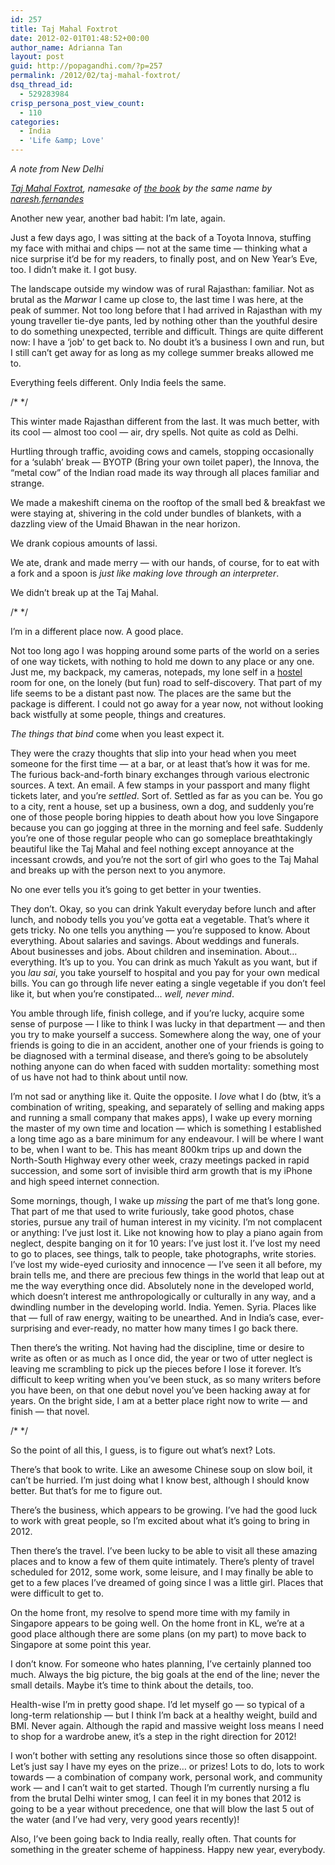 ```yaml
---
id: 257
title: Taj Mahal Foxtrot
date: 2012-02-01T01:48:52+00:00
author_name: Adrianna Tan
layout: post
guid: http://popagandhi.com/?p=257
permalink: /2012/02/taj-mahal-foxtrot/
dsq_thread_id:
  - 529283984
crisp_persona_post_view_count:
  - 110
categories:
  - India
  - 'Life &amp; Love'
---
```

_A note from New Delhi_


<span><em><a href="http://soundcloud.com/naresh-fernandes/taj-mahal-foxtrot">Taj Mahal Foxtrot</a>, namesake of <a href="http://www.tajmahalfoxtrot.com/">the book</a> by the same name by <a href="http://soundcloud.com/naresh-fernandes">naresh.fernandes</a></em></span>

Another new year, another bad habit: I&#8217;m late, again.

Just a few days ago, I was sitting at the back of a Toyota Innova, stuffing my face with mithai and chips — not at the same time — thinking what a nice surprise it&#8217;d be for my readers, to finally post, and on New Year&#8217;s Eve, too. I didn&#8217;t make it. I got busy.

The landscape outside my window was of rural Rajasthan: familiar. Not as brutal as the _Marwar_ I came up close to, the last time I was here, at the peak of summer. Not too long before that I had arrived in Rajasthan with my young traveller tie-dye pants, led by nothing other than the youthful desire to do something unexpected, terrible and difficult. Things are quite different now: I have a &#8216;job&#8217; to get back to. No doubt it&#8217;s a business I own and run, but I still can&#8217;t get away for as long as my college summer breaks allowed me to.

Everything feels different. Only India feels the same.

/\* \*/

This winter made Rajasthan different from the last. It was much better, with its cool — almost too cool — air, dry spells. Not quite as cold as Delhi.

Hurtling through traffic, avoiding cows and camels, stopping occasionally for a &#8216;sulabh&#8217; break — BYOTP (Bring your own toilet paper), the Innova, the &#8220;metal cow&#8221; of the Indian road made its way through all places familiar and strange.

We made a makeshift cinema on the rooftop of the small bed & breakfast we were staying at, shivering in the cold under bundles of blankets, with a dazzling view of the Umaid Bhawan in the near horizon.

We drank copious amounts of lassi.

We ate, drank and made merry — with our hands, of course, for to eat with a fork and a spoon is _just like making love through an interpreter_.

We didn&#8217;t break up at the Taj Mahal.

/\* \*/

I&#8217;m in a different place now. A good place.

Not too long ago I was hopping around some parts of the world on a series of one way tickets, with nothing to hold me down to any place or any one. Just me, my backpack, my cameras, notepads, my lone self in a [hostel](http://www.hostelworld.com/hostels/New-York) room for one, on the lonely (but fun) road to self-discovery. That part of my life seems to be a distant past now. The places are the same but the package is different. I could not go away for a year now, not without looking back wistfully at some people, things and creatures.

_The things that bind_ come when you least expect it.

They were the crazy thoughts that slip into your head when you meet someone for the first time — at a bar, or at least that&#8217;s how it was for me. The furious back-and-forth binary exchanges through various electronic sources. A text. An email. A few stamps in your passport and many flight tickets later, and you&#8217;re _settled_. Sort of. Settled as far as you can be. You go to a city, rent a house, set up a business, own a dog, and suddenly you&#8217;re one of those people boring hippies to death about how you love Singapore because you can go jogging at three in the morning and feel safe. Suddenly you&#8217;re one of those regular people who can go someplace breathtakingly beautiful like the Taj Mahal and feel nothing except annoyance at the incessant crowds, and you&#8217;re not the sort of girl who goes to the Taj Mahal and breaks up with the person next to you anymore.

No one ever tells you it&#8217;s going to get better in your twenties.

They don&#8217;t. Okay, so you can drink Yakult everyday before lunch and after lunch, and nobody tells you you&#8217;ve gotta eat a vegetable. That&#8217;s where it gets tricky. No one tells you anything — you&#8217;re supposed to know. About everything. About salaries and savings. About weddings and funerals. About businesses and jobs. About children and insemination. About&#8230; everything. It&#8217;s up to you. You can drink as much Yakult as you want, but if you _lau sai_, you take yourself to hospital and you pay for your own medical bills. You can go through life never eating a single vegetable if you don&#8217;t feel like it, but when you&#8217;re constipated&#8230; _well, never mind_.

You amble through life, finish college, and if you&#8217;re lucky, acquire some sense of purpose — I like to think I was lucky in that department — and then you try to make yourself a success. Somewhere along the way, one of your friends is going to die in an accident, another one of your friends is going to be diagnosed with a terminal disease, and there&#8217;s going to be absolutely nothing anyone can do when faced with sudden mortality: something most of us have not had to think about until now.

I&#8217;m not sad or anything like it. Quite the opposite. I _love_ what I do (btw, it&#8217;s a combination of writing, speaking, and separately of selling and making apps and running a small company that makes apps), I wake up every morning the master of my own time and location — which is something I established a long time ago as a bare minimum for any endeavour. I will be where I want to be, when I want to be. This has meant 800km trips up and down the North-South Highway every other week, crazy meetings packed in rapid succession, and some sort of invisible third arm growth that is my iPhone and high speed internet connection.

Some mornings, though, I wake up _missing_ the part of me that&#8217;s long gone. That part of me that used to write furiously, take good photos, chase stories, pursue any trail of human interest in my vicinity. I&#8217;m not complacent or anything: I&#8217;ve just lost it. Like not knowing how to play a piano again from neglect, despite banging on it for 10 years: I&#8217;ve just lost it. I&#8217;ve lost my need to go to places, see things, talk to people, take photographs, write stories. I&#8217;ve lost my wide-eyed curiosity and innocence — I&#8217;ve seen it all before, my brain tells me, and there are precious few things in the world that leap out at me the way everything once did. Absolutely none in the developed world, which doesn&#8217;t interest me anthropologically or culturally in any way, and a dwindling number in the developing world. India. Yemen. Syria. Places like that — full of raw energy, waiting to be unearthed. And in India&#8217;s case, ever-surprising and ever-ready, no matter how many times I go back there.

Then there&#8217;s the writing. Not having had the discipline, time or desire to write as often or as much as I once did, the year or two of utter neglect is leaving me scrambling to pick up the pieces before I lose it forever. It&#8217;s difficult to keep writing when you&#8217;ve been stuck, as so many writers before you have been, on that one debut novel you&#8217;ve been hacking away at for years. On the bright side, I am at a better place right now to write — and finish — that novel.

/\* \*/

So the point of all this, I guess, is to figure out what&#8217;s next? Lots.

There&#8217;s that book to write. Like an awesome Chinese soup on slow boil, it can&#8217;t be hurried. I&#8217;m just doing what I know best, although I should know better. But that&#8217;s for me to figure out.

There&#8217;s the business, which appears to be growing. I&#8217;ve had the good luck to work with great people, so I&#8217;m excited about what it&#8217;s going to bring in 2012.

Then there&#8217;s the travel. I&#8217;ve been lucky to be able to visit all these amazing places and to know a few of them quite intimately. There&#8217;s plenty of travel scheduled for 2012, some work, some leisure, and I may finally be able to get to a few places I&#8217;ve dreamed of going since I was a little girl. Places that were difficult to get to.

On the home front, my resolve to spend more time with my family in Singapore appears to be going well. On the home front in KL, we&#8217;re at a good place although there are some plans (on my part) to move back to Singapore at some point this year.

I don&#8217;t know. For someone who hates planning, I&#8217;ve certainly planned too much. Always the big picture, the big goals at the end of the line; never the small details. Maybe it&#8217;s time to think about the details, too.

Health-wise I&#8217;m in pretty good shape. I&#8217;d let myself go — so typical of a long-term relationship — but I think I&#8217;m back at a healthy weight, build and BMI. Never again. Although the rapid and massive weight loss means I need to shop for a wardrobe anew, it&#8217;s a step in the right direction for 2012!

I won&#8217;t bother with setting any resolutions since those so often disappoint. Let&#8217;s just say I have my eyes on the prize&#8230; or prizes! Lots to do, lots to work towards — a combination of company work, personal work, and community work — and I can&#8217;t wait to get started. Though I&#8217;m currently nursing a flu from the brutal Delhi winter smog, I can feel it in my bones that 2012 is going to be a year without precedence, one that will blow the last 5 out of the water (and I&#8217;ve had very, very good years recently)!

Also, I&#8217;ve been going back to India really, really often. That counts for something in the greater scheme of happiness. Happy new year, everybody.
